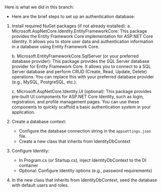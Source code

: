 Here is what we did in this branch:

- Here are the brief steps to set up an authentication database:

1. Install required NuGet packages (if not already installed):
    a. Microsoft.AspNetCore.Identity.EntityFrameworkCore:
        This package provides the Entity Framework Core implementation for ASP.NET Core Identity. It allows you to store user data and authentication information in a database using Entity Framework Core.

    b. Microsoft.EntityFrameworkCore.SqlServer (or your preferred database provider):
        This package provides the SQL Server database provider for Entity Framework Core. It allows you to connect to a SQL Server database and perform CRUD (Create, Read, Update, Delete) operations. You can replace this with your preferred database provider (e.g., MySQL, PostgreSQL, etc.).

    c. Microsoft.AspNetCore.Identity.UI (optional):
    This package provides pre-built UI components for ASP.NET Core Identity, such as login, registration, and profile management pages. You can use these components to quickly scaffold a basic authentication system in your application.

2. Create a database context:
    - Configure the database connection string in the `appsettings.json` file.
    - Create a new class that inherits from IdentityDbContext

3. Configure Identity:
    - In Program.cs (or Startup.cs), inject IdentityDbContext to the DI container
    - Optional: Configure Identity options (e.g., password requirements)

4. In the new class that inherits from IdentityDbContext, seed the database with default users and roles.
